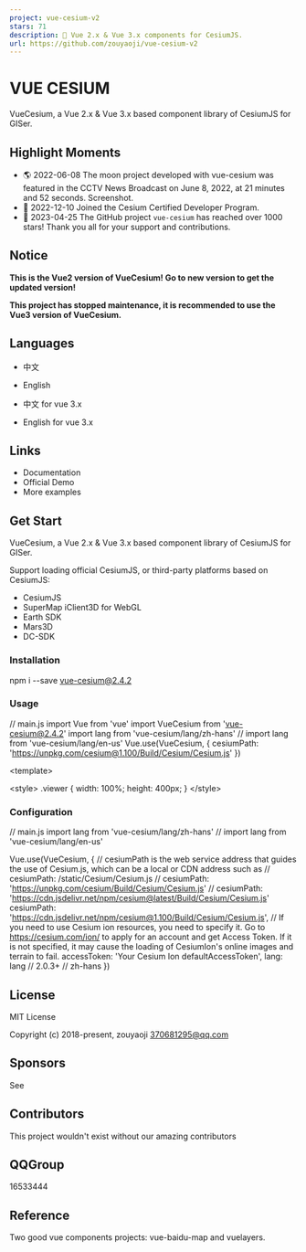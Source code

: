```yaml
---
project: vue-cesium-v2
stars: 71
description: 🎉 Vue 2.x & Vue 3.x components for CesiumJS.
url: https://github.com/zouyaoji/vue-cesium-v2
---
```


VUE CESIUM
==========

VueCesium, a Vue 2.x & Vue 3.x based component library of CesiumJS for GISer.

Highlight Moments
-----------------

-   🌎 2022-06-08 The moon project developed with vue-cesium was featured in the CCTV News Broadcast on June 8, 2022, at 21 minutes and 52 seconds. Screenshot.
-   🚀 2022-12-10 Joined the Cesium Certified Developer Program.
-   🎉 2023-04-25 The GitHub project `vue-cesium` has reached over 1000 stars! Thank you all for your support and contributions.

Notice
------

**This is the Vue2 version of VueCesium! Go to new version to get the updated version!**

**This project has stopped maintenance, it is recommended to use the Vue3 version of VueCesium.**

Languages
---------

-   中文
    
-   English
    
-   中文 for vue 3.x
    
-   English for vue 3.x
    

Links
-----

-   Documentation
-   Official Demo
-   More examples

Get Start
---------

VueCesium, a Vue 2.x & Vue 3.x based component library of CesiumJS for GISer.

Support loading official CesiumJS, or third-party platforms based on CesiumJS:

-   CesiumJS
-   SuperMap iClient3D for WebGL
-   Earth SDK
-   Mars3D
-   DC-SDK

### Installation

npm i --save vue-cesium@2.4.2

### Usage

// main.js
import Vue from 'vue'
import VueCesium from 'vue-cesium@2.4.2'
import lang from 'vue-cesium/lang/zh-hans'
// import lang from 'vue-cesium/lang/en-us'
Vue.use(VueCesium, {
  cesiumPath: 'https://unpkg.com/cesium@1.100/Build/Cesium/Cesium.js'
})

<template\>
  <div class\="viewer"\>
    <vc-viewer\></vc-viewer\>
  </div\>
</template\>

<style\>
  .viewer {
    width: 100%;
    height: 400px;
  }
</style\>

### Configuration

// main.js
import lang from 'vue-cesium/lang/zh-hans'
// import lang from 'vue-cesium/lang/en-us'

Vue.use(VueCesium, {
  // cesiumPath is the web service address that guides the use of Cesium.js, which can be a local or CDN address such as
  // cesiumPath: /static/Cesium/Cesium.js
  // cesiumPath: 'https://unpkg.com/cesium/Build/Cesium/Cesium.js'
  // cesiumPath: 'https://cdn.jsdelivr.net/npm/cesium@latest/Build/Cesium/Cesium.js'
  cesiumPath: 'https://cdn.jsdelivr.net/npm/cesium@1.100/Build/Cesium/Cesium.js',
  // If you need to use Cesium ion resources, you need to specify it. Go to https://cesium.com/ion/ to apply for an account and get Access Token. If it is not specified, it may cause the loading of CesiumIon's online images and terrain to fail.
  accessToken: 'Your Cesium Ion defaultAccessToken',
  lang: lang // 2.0.3+ //  zh-hans
})

License
-------

MIT License

Copyright (c) 2018-present, zouyaoji 370681295@qq.com

Sponsors
--------

See

Contributors
------------

This project wouldn't exist without our amazing contributors

QQGroup
-------

16533444

Reference
---------

Two good vue components projects: vue-baidu-map and vuelayers.
